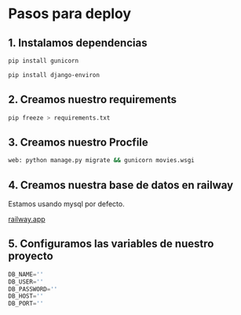 # Pasos para deploy

## 1. Instalamos dependencias

```bash
pip install gunicorn

pip install django-environ
```

## 2. Creamos nuestro requirements

```bash
pip freeze > requirements.txt
```

## 3. Creamos nuestro Procfile

```bash
web: python manage.py migrate && gunicorn movies.wsgi
```

## 4. Creamos nuestra base de datos en railway

Estamos usando mysql por defecto.

[railway.app](https://railway.app/)

## 5. Configuramos las variables de nuestro proyecto

```python
DB_NAME=''
DB_USER=''
DB_PASSWORD=''
DB_HOST=''
DB_PORT=''
```
